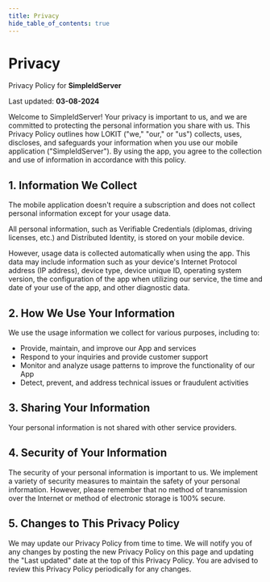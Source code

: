 ```yaml
---
title: Privacy
hide_table_of_contents: true
---
```


# Privacy

Privacy Policy for **SimpleIdServer**

Last updated: **03-08-2024**

Welcome to SimpleIdServer! Your privacy is important to us, and we are committed to protecting the personal information you share with us. This Privacy Policy outlines how LOKIT ("we," "our," or "us") collects, uses, discloses, and safeguards your information when you use our mobile application ("SimpleIdServer"). By using the app, you agree to the collection and use of information in accordance with this policy.

## 1. Information We Collect

The mobile application doesn't require a subscription and does not collect personal information except for your usage data.

All personal information, such as Verifiable Credentials (diplomas, driving licenses, etc.) and Distributed Identity, is stored on your mobile device.

However, usage data is collected automatically when using the app. This data may include information such as your device's Internet Protocol address (IP address), device type, device unique ID, operating system version, the configuration of the app when utilizing our service, the time and date of your use of the app, and other diagnostic data.

## 2. How We Use Your Information

We use the usage information we collect for various purposes, including to:

* Provide, maintain, and improve our App and services
* Respond to your inquiries and provide customer support
* Monitor and analyze usage patterns to improve the functionality of our App
* Detect, prevent, and address technical issues or fraudulent activities

## 3. Sharing Your Information

Your personal information is not shared with other service providers.

## 4. Security of Your Information

The security of your personal information is important to us. We implement a variety of security measures to maintain the safety of your personal information. However, please remember that no method of transmission over the Internet or method of electronic storage is 100% secure.

## 5. Changes to This Privacy Policy

We may update our Privacy Policy from time to time. We will notify you of any changes by posting the new Privacy Policy on this page and updating the "Last updated" date at the top of this Privacy Policy. You are advised to review this Privacy Policy periodically for any changes.